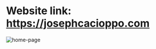 # Website link: https://josephcacioppo.com

![home-page](https://user-images.githubusercontent.com/14670479/45424543-d321e980-b664-11e8-9206-184fc9458c5f.png)
